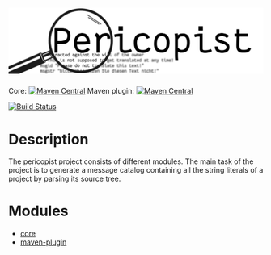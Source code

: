 ![Pericopist](https://github.com/CubeEngine/Pericopist/blob/master/Pericopist.png?raw=true)
================

Core: [![Maven Central](https://maven-badges.herokuapp.com/maven-central/org.cubeengine/pericopist-core/badge.svg?style=flat)](https://maven-badges.herokuapp.com/maven-central/org.cubeengine/pericopist-core)
Maven plugin: [![Maven Central](https://maven-badges.herokuapp.com/maven-central/org.cubeengine.maven.plugins/pericopist-maven-plugin/badge.svg?style=flat)](https://maven-badges.herokuapp.com/maven-central/org.cubeengine.maven.plugins/pericopist-maven-plugin)

[![Build Status](https://travis-ci.org/CubeEngine/Pericopist.svg?branch=master)](https://travis-ci.org/CubeEngine/Pericopist)

# Description

The pericopist project consists of different modules. The main task of the project is to generate a
message catalog containing all the string literals of a project by parsing its source tree.

# Modules

* [core](https://github.com/CubeEngine/Pericopist/blob/master/core/README.md)
* [maven-plugin](https://github.com/CubeEngine/Pericopist/blob/master/maven-plugin/README.md)
